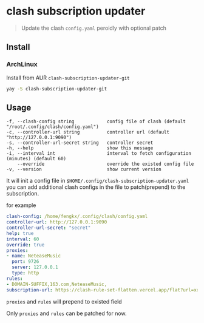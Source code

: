 # clash subscription updater
> Update the clash `config.yaml` peroidly with optional patch

## Install
### ArchLinux
Install from AUR `clash-subscription-updater-git`
```sh
yay -S clash-subscription-updater-git
```

## Usage
```shell
-f, --clash-config string            config file of clash (default "/root/.config/clash/config.yaml")
-c, --controller-url string          controller url (default "http://127.0.0.1:9090")
-s, --controller-url-secret string   controller secret
-h, --help                           show this message
-i, --interval int                   interval to fetch configuration (minutes) (default 60)
    --override                       override the existed config file
-v, --version                        show current version

```

It will init a config file in `$HOME/.config/clash-subscription-updater.yaml`
you can add additional clash configs in the file to patch(prepend) to the subscription.

for example
```yaml
clash-config: /home/fengkx/.config/clash/config.yaml
controller-url: http://127.0.0.1:9090
controller-url-secret: "secret"
help: true
interval: 60
override: true
proxies:
- name: NeteaseMusic
  port: 9726
  server: 127.0.0.1
  type: http
rules:
- DOMAIN-SUFFIX,163.com,NeteaseMusic,
subscription-url: https://clash-rule-set-flatten.vercel.app/flat?url=xxxxxxxxx
```
`proxies` and `rules` will prepend to existed field

Only `proxies` and `rules` can be patched for now.
